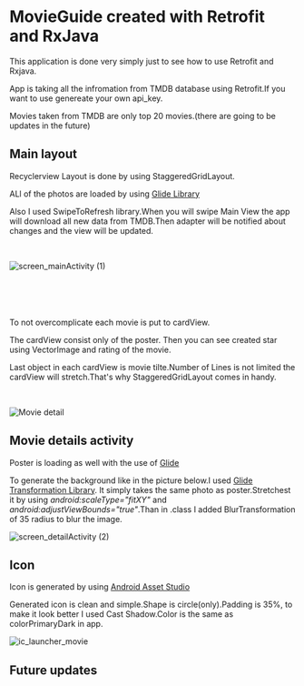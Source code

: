 # MovieGuide created with Retrofit and RxJava

This application is done very simply just to see how to use Retrofit and Rxjava.

App is taking all the infromation from TMDB database using Retrofit.If you want to use genereate your own api_key.

Movies taken from TMDB are only top 20 movies.(there are going to be updates in the future)


## Main layout

Recyclerview
Layout is done by using StaggeredGridLayout.

ALl of the photos are loaded by using [Glide Library](https://bumptech.github.io/glide/)

Also I used SwipeToRefresh library.When you will swipe Main View the app will download all new data from TMDB.Then adapter will be notified about changes and the view will be updated.

<br>

![screen_mainActivity (1)](https://user-images.githubusercontent.com/66402503/85531094-c0489100-b60e-11ea-8e08-54f117fd242c.png)  
<br>
<br>
<br>
<br>
 
 To not overcomplicate each movie is put to cardView.
 
 The cardView consist only of the poster. Then you can see created star using VectorImage and rating of the movie.
 
 Last object in each cardView is movie tilte.Number of Lines is not limited the cardView will stretch.That's why StaggeredGridLayout comes in handy.
 
 <br>
 
![Movie detail](https://user-images.githubusercontent.com/66402503/85530764-7a8bc880-b60e-11ea-9d8f-c1be47714051.png)


## Movie details activity

Poster is loading as well with the use of [Glide](https://bumptech.github.io/glide/)

To generate the background like in the picture below.I used [Glide Transformation Library](https://github.com/wasabeef/glide-transformations).
It simply takes the same photo as poster.Stretchest it by using *android:scaleType="fitXY"* and *android:adjustViewBounds="true"*.Than in .class I added BlurTransformation of 35 radius to blur the image.

![screen_detailActivity (2)](https://user-images.githubusercontent.com/66402503/85538595-541d5b80-b615-11ea-827c-31305aba59e5.png)


## Icon
Icon is generated by using [Android Asset Studio](https://romannurik.github.io/AndroidAssetStudio)

Generated icon is clean and simple.Shape is circle(only).Padding is 35%, to make it look better I used Cast Shadow.Color is the same as colorPrimaryDark in app.

![ic_launcher_movie](https://user-images.githubusercontent.com/66402503/85525687-96d93680-b609-11ea-8638-368cad867030.png)

## Future updates

